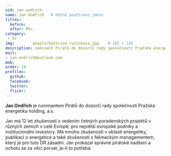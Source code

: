 ```yaml
---
uid: jan.ondrich
name: Jan Ondřich	# běžně používáné jméno
titles:
  before:
  after: MSc.
category:
 - dr
img: 		people/katerina-ruzickova.jpg    # 165 x 220
description: nominant Pirátů do dozorčí rady společnosti Pražská energetika holding, a.s.
mail:
- jan-ondrich@outlook.com
mob: 
orddr: 19
profiles:
  github:                 
  facebook: 		  
  twitter: 		  
  flickr:     		  
---
```


**Jan Ondřich** je nominantem Pirátů do dozorčí rady společnosti Pražská energetika holding, a.s.

Jan má 12 let zkušeností s vedením četných poradenských projektů v různých zemích v celé Evropě, pro největší evropské podniky a institucionální investory. Má mnoho zkušeností v oblasti energetiky, publikací o energetice a také zkušenosti s Německým managementem, který je pro tuto DR zásadní. Jan prokázal správné pirátské nadšení a ochotu se za věci porvat, je-li to potřeba.

